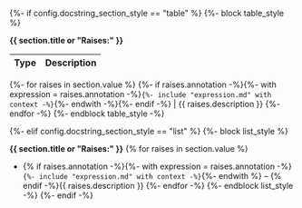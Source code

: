 {%- if config.docstring_section_style == "table" %}
{%- block table_style %}

**{{ section.title or "Raises:" }}**

Type | Description
---- | -----------
{%- for raises in section.value %}
{%- if raises.annotation -%}{%- with expression = raises.annotation -%}`{%- include "expression.md" with context -%}`{%- endwith -%}{%- endif -%} | {{ raises.description }}
{%- endfor -%}
{%- endblock table_style -%}

{%- elif config.docstring_section_style == "list" %}
{%- block list_style %}

**{{ section.title or "Raises:" }}**
{% for raises in section.value %}
- {% if raises.annotation -%}{%- with expression = raises.annotation -%}`{%- include "expression.md" with context -%}`{%- endwith %} – {% endif -%}{{ raises.description }}
{%- endfor -%}
{%- endblock list_style -%}
{%- endif -%}